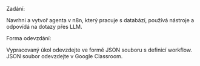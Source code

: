 Zadání:

Navrhni a vytvoř agenta v n8n, který pracuje s databází, používá nástroje a odpovídá
na dotazy přes LLM.

Forma odevzdání:

Vypracovaný úkol odevzdejte ve formě JSON souboru s definicí workflow. JSON
soubor odevzdejte v Google Classroom.
